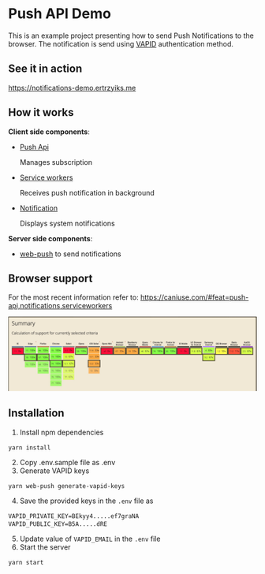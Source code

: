 # Push API Demo

This is an example project presenting how to send Push Notifications to
the browser. The notification is send using
[VAPID](https://developers.google.com/web/ilt/pwa/introduction-to-push-notifications#using_vapid) authentication method.

## See it in action

https://notifications-demo.ertrzyiks.me


## How it works

**Client side components**:

 - [Push Api](https://developer.mozilla.org/en-US/docs/Web/API/Push_API)

   Manages subscription

 - [Service workers](https://developer.mozilla.org/en-US/docs/Web/API/Service_Worker_API)

   Receives push notification in background

 - [Notification](https://developer.mozilla.org/en-US/docs/Web/API/Notification)

   Displays system notifications

**Server side components**:

 - [web-push](https://github.com/web-push-libs/web-push) to send notifications



## Browser support

For the most recent information refer to: https://caniuse.com/#feat=push-api,notifications,serviceworkers

![](https://github.com/ertrzyiks/web-push-demo/blob/master/support.jpg)

## Installation

1. Install npm dependencies
```
yarn install
```
2. Copy .env.sample file as .env
3. Generate VAPID keys
```
yarn web-push generate-vapid-keys
```
4. Save the provided keys in the `.env` file as

```
VAPID_PRIVATE_KEY=BEkyy4.....ef7graNA
VAPID_PUBLIC_KEY=B5A.....dRE
```
5. Update value of `VAPID_EMAIL` in the `.env` file
6. Start the server
```
yarn start
```
